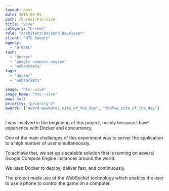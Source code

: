 ```yaml
---
layout: post
date: 2015-09-01
path: /b-reel/htc-vive
title: "Vive"
category: "b-reel"
role: "Architect/Backend Developer"
client: "HTC Google"
agency:
  - "B-REEL"
tech:
  - "docker"
  - "google compute engine"
  - "websockets"
tags:
  - "docker"
  - "websockets"

image: "htc--vive"
image_home: "htc--vive"
www: null
priority: "priority-2"
awards: ["award-awwwards_site_of_the_day", "thefwa_site_of_the_day"]
---
```


I was involved in the beginning of this project, mainly because I have experience with Docker and concurrency.

One of the main challenges of this experiment was to server the application to a high number of user simultaneously.

To achieve that, we set up a scalable solution that is running on several Google Compute Engine instances around the world.

We used Docker to deploy, deliver fast, and continuously.

The project made use of the WebSocket technology which enables the user to use a phone to control the game on a computer.
